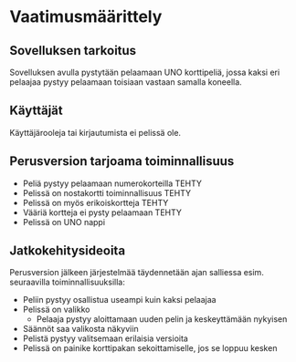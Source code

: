 # Vaatimusmäärittely

## Sovelluksen tarkoitus

Sovelluksen avulla pystytään pelaamaan UNO korttipeliä, jossa kaksi eri pelaajaa pystyy pelaamaan toisiaan vastaan samalla koneella.

## Käyttäjät

Käyttäjärooleja tai kirjautumista ei pelissä ole.

## Perusversion tarjoama toiminnallisuus

- Peliä pystyy pelaamaan numerokorteilla TEHTY
- Pelissä on nostakortti toiminnallisuus TEHTY
- Pelissä on myös erikoiskortteja TEHTY
- Vääriä kortteja ei pysty pelaamaan TEHTY
- Pelissä on UNO nappi

## Jatkokehitysideoita

Perusversion jälkeen järjestelmää täydennetään ajan salliessa esim. seuraavilla toiminnallisuuksilla:

- Peliin pystyy osallistua useampi kuin kaksi pelaajaa
- Pelissä on valikko
  - Pelaaja pystyy aloittamaan uuden pelin ja keskeyttämään nykyisen
- Säännöt saa valikosta näkyviin
- Pelistä pystyy valitsemaan erilaisia versioita
- Pelissä on painike korttipakan sekoittamiselle, jos se loppuu kesken
